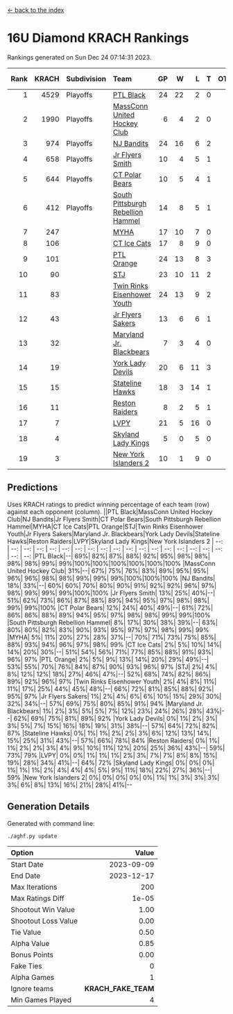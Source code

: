 [<- back to the index](readme.md)
# 16U Diamond KRACH Rankings
Rankings generated on Sun Dec 24 07:14:31 2023.

Rank|KRACH|Subdivision|Team|GP|W|L|T|OTW|OTL|SoS|Exp Wins|Win Diff
---:|---:|:---|:---|---:|---:|---:|---:|---:|---:|---:|---:|---:
1|4529|Playoffs|[PTL Black](https://gamesheetstats.com/seasons/3663/teams/140833/schedule)|24|22|2|0|2|0|479|22.8|-0.0
2|1990|Playoffs|[MassConn United Hockey Club](https://gamesheetstats.com/seasons/3663/teams/140835/schedule)|6|4|2|0|0|0|1603|4.8|-0.0
3|974|Playoffs|[NJ Bandits](https://gamesheetstats.com/seasons/3663/teams/140836/schedule)|24|16|6|2|0|2|896|17.8|-0.0
4|658|Playoffs|[Jr Flyers Smith](https://gamesheetstats.com/seasons/3663/teams/140837/schedule)|10|4|5|1|1|2|1635|5.3|-0.0
5|644|Playoffs|[CT Polar Bears](https://gamesheetstats.com/seasons/3663/teams/140834/schedule)|10|5|4|1|0|0|1177|6.3|-0.0
6|412|Playoffs|[South Pittsburgh Rebellion Hammel](https://gamesheetstats.com/seasons/3663/teams/140839/schedule)|14|8|5|1|0|0|811|9.4|0.0
7|247||[MYHA](https://gamesheetstats.com/seasons/3663/teams/140838/schedule)|17|10|7|0|0|0|723|10.9|0.0
8|106||[CT Ice Cats](https://gamesheetstats.com/seasons/3663/teams/140846/schedule)|17|8|9|0|0|1|654|8.9|0.0
9|101||[PTL Orange](https://gamesheetstats.com/seasons/3663/teams/140842/schedule)|24|13|8|3|1|0|148|15.4|0.0
10|90||[STJ](https://gamesheetstats.com/seasons/3663/teams/140841/schedule)|23|10|11|2|0|1|742|11.9|0.0
11|83||[Twin Rinks Eisenhower Youth](https://gamesheetstats.com/seasons/3663/teams/140847/schedule)|24|13|9|2|3|0|140|14.9|0.0
12|43||[Jr Flyers Sakers](https://gamesheetstats.com/seasons/3663/teams/140843/schedule)|13|6|6|1|2|0|117|7.4|0.0
13|32||[Maryland Jr. Blackbears](https://gamesheetstats.com/seasons/3663/teams/140848/schedule)|7|3|4|0|0|1|641|3.9|0.0
14|19||[York Lady Devils](https://gamesheetstats.com/seasons/3663/teams/140845/schedule)|20|6|11|3|0|2|282|8.4|0.0
15|15||[Stateline Hawks](https://gamesheetstats.com/seasons/3663/teams/140840/schedule)|18|3|14|1|0|1|909|4.4|0.0
16|11||[Reston Raiders](https://gamesheetstats.com/seasons/3663/teams/140850/schedule)|8|2|5|1|1|0|35|3.4|0.0
17|7||[LVPY](https://gamesheetstats.com/seasons/3663/teams/140844/schedule)|21|5|16|0|0|0|128|5.9|0.0
18|4||[Skyland Lady Kings](https://gamesheetstats.com/seasons/3663/teams/140849/schedule)|5|0|5|0|0|0|65|0.9|0.0
19|3||[New York Islanders 2](https://gamesheetstats.com/seasons/3663/teams/140851/schedule)|10|1|9|0|0|0|57|1.9|0.0

## Predictions
Uses KRACH ratings to predict winning percentage of each team (row) against each opponent (column).
||PTL Black|MassConn United Hockey Club|NJ Bandits|Jr Flyers Smith|CT Polar Bears|South Pittsburgh Rebellion Hammel|MYHA|CT Ice Cats|PTL Orange|STJ|Twin Rinks Eisenhower Youth|Jr Flyers Sakers|Maryland Jr. Blackbears|York Lady Devils|Stateline Hawks|Reston Raiders|LVPY|Skyland Lady Kings|New York Islanders 2
| --: | --: | --: | --: | --: | --: | --: | --: | --: | --: | --: | --: | --: | --: | --: | --: | --: | --: | --: | --: 
|PTL Black|--| 69%| 82%| 87%| 88%| 92%| 95%| 98%| 98%| 98%| 98%| 99%| 99%|100%|100%|100%|100%|100%|100%
|MassConn United Hockey Club| 31%|--| 67%| 75%| 76%| 83%| 89%| 95%| 95%| 96%| 96%| 98%| 98%| 99%| 99%| 99%|100%|100%|100%
|NJ Bandits| 18%| 33%|--| 60%| 60%| 70%| 80%| 90%| 91%| 92%| 92%| 96%| 97%| 98%| 99%| 99%| 99%|100%|100%
|Jr Flyers Smith| 13%| 25%| 40%|--| 51%| 62%| 73%| 86%| 87%| 88%| 89%| 94%| 95%| 97%| 98%| 98%| 99%| 99%|100%
|CT Polar Bears| 12%| 24%| 40%| 49%|--| 61%| 72%| 86%| 86%| 88%| 89%| 94%| 95%| 97%| 98%| 98%| 99%| 99%|100%
|South Pittsburgh Rebellion Hammel|  8%| 17%| 30%| 38%| 39%|--| 63%| 80%| 80%| 82%| 83%| 90%| 93%| 95%| 97%| 97%| 98%| 99%| 99%
|MYHA|  5%| 11%| 20%| 27%| 28%| 37%|--| 70%| 71%| 73%| 75%| 85%| 88%| 93%| 94%| 96%| 97%| 98%| 99%
|CT Ice Cats|  2%|  5%| 10%| 14%| 14%| 20%| 30%|--| 51%| 54%| 56%| 71%| 77%| 85%| 88%| 91%| 93%| 96%| 97%
|PTL Orange|  2%|  5%|  9%| 13%| 14%| 20%| 29%| 49%|--| 53%| 55%| 70%| 76%| 84%| 87%| 90%| 93%| 96%| 97%
|STJ|  2%|  4%|  8%| 12%| 12%| 18%| 27%| 46%| 47%|--| 52%| 68%| 74%| 82%| 86%| 89%| 92%| 96%| 97%
|Twin Rinks Eisenhower Youth|  2%|  4%|  8%| 11%| 11%| 17%| 25%| 44%| 45%| 48%|--| 66%| 72%| 81%| 85%| 88%| 92%| 95%| 97%
|Jr Flyers Sakers|  1%|  2%|  4%|  6%|  6%| 10%| 15%| 29%| 30%| 32%| 34%|--| 57%| 69%| 75%| 80%| 85%| 91%| 94%
|Maryland Jr. Blackbears|  1%|  2%|  3%|  5%|  5%|  7%| 12%| 23%| 24%| 26%| 28%| 43%|--| 62%| 69%| 75%| 81%| 89%| 92%
|York Lady Devils|  0%|  1%|  2%|  3%|  3%|  5%|  7%| 15%| 16%| 18%| 19%| 31%| 38%|--| 57%| 64%| 72%| 82%| 87%
|Stateline Hawks|  0%|  1%|  1%|  2%|  2%|  3%|  6%| 12%| 13%| 14%| 15%| 25%| 31%| 43%|--| 57%| 66%| 78%| 84%
|Reston Raiders|  0%|  1%|  1%|  2%|  2%|  3%|  4%|  9%| 10%| 11%| 12%| 20%| 25%| 36%| 43%|--| 59%| 73%| 79%
|LVPY|  0%|  0%|  1%|  1%|  1%|  2%|  3%|  7%|  7%|  8%|  8%| 15%| 19%| 28%| 34%| 41%|--| 64%| 72%
|Skyland Lady Kings|  0%|  0%|  0%|  1%|  1%|  1%|  2%|  4%|  4%|  4%|  5%|  9%| 11%| 18%| 22%| 27%| 36%|--| 59%
|New York Islanders 2|  0%|  0%|  0%|  0%|  0%|  1%|  1%|  3%|  3%|  3%|  3%|  6%|  8%| 13%| 16%| 21%| 28%| 41%|--

## Generation Details

Generated with command line:
```
./aghf.py update
```

| Option | Value |
| :----- | ----: |
| Start Date | 2023-09-09 |
| End Date | 2023-12-17 |
| Max Iterations | 200 |
| Max Ratings Diff | 1e-05 |
| Shootout Win Value | 1.00 |
| Shootout Loss Value | 0.00 |
| Tie Value | 0.50 |
| Alpha Value | 0.85 |
| Bonus Points | 0.00 |
| Fake Ties | 0 |
| Alpha Games | 1 |
| Ignore teams | __KRACH_FAKE_TEAM__ |
| Min Games Played | 4 |


